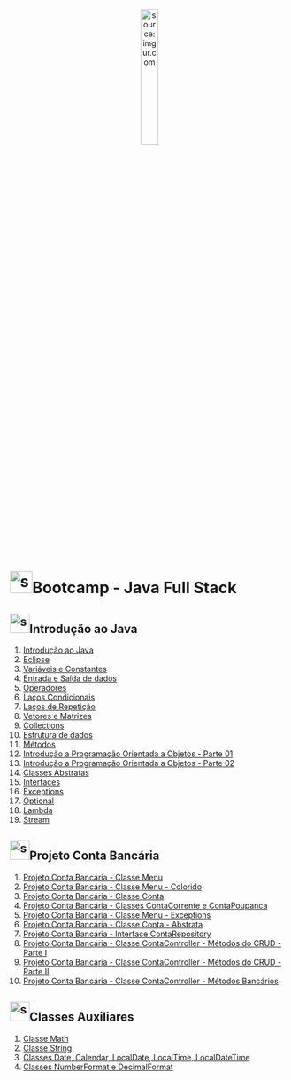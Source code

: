 <div align="center">
    <img src="https://i.imgur.com/IaD4lwg.png" title="source: imgur.com" width="25%"/>
</div>
<h1><img src="https://i.imgur.com/JSfXyzm.png" title="source: imgur.com" width="40px"/>Bootcamp - Java Full Stack </h1>

<h2><img src="https://i.imgur.com/JSfXyzm.png" title="source: imgur.com" width="35px"/>Introdução ao Java</h2>

1. <a href="01.md">Introdução ao Java</a>
2. <a href="02.md">Eclipse</a>
3. <a href="03.md">Variáveis e Constantes</a>
4. <a href="04.md">Entrada e Saída de dados</a>
5. <a href="05.md">Operadores</a>
6. <a href="06.md">Laços Condicionais</a>
7. <a href="07.md">Laços de Repetição</a>
8. <a href="08.md">Vetores e Matrizes</a>
9. <a href="15.md">Collections</a>
10. <a href="18.md">Estrutura de dados</a>
11. <a href="09.md">Métodos</a>
12. <a href="10.md">Introdução a Programação Orientada a Objetos - Parte 01</a>
13. <a href="11.md">Introdução a Programação Orientada a Objetos - Parte 02</a>
14. <a href="13.md">Classes Abstratas</a>
15. <a href="14.md">Interfaces</a>
16. <a href="12.md">Exceptions</a>
17. <a href="16.md">Optional</a>
18. <a href="19.md">Lambda</a>
19. <a href="17.md">Stream</a>

<h2><img src="https://i.imgur.com/JSfXyzm.png" title="source: imgur.com" width="35px"/>Projeto Conta Bancária</h2>

1. <a href="pr01.md">Projeto Conta Bancária - Classe Menu</a>
2. <a href="pr02.md">Projeto Conta Bancária - Classe Menu - Colorido</a>
3. <a href="pr03.md">Projeto Conta Bancária - Classe Conta</a>
4. <a href="pr04.md">Projeto Conta Bancária - Classes ContaCorrente e ContaPoupanca</a>
5. <a href="pr05.md">Projeto Conta Bancária - Classe Menu - Exceptions</a>
6. <a href="pr06.md">Projeto Conta Bancária - Classe Conta - Abstrata</a>
7. <a href="pr07.md">Projeto Conta Bancária - Interface ContaRepository</a>
8. <a href="pr08.md">Projeto Conta Bancária - Classe ContaController - Métodos do CRUD - Parte I</a>
9. <a href="pr09.md">Projeto Conta Bancária - Classe ContaController - Métodos do CRUD - Parte II</a>
10. <a href="pr10.md">Projeto Conta Bancária - Classe ContaController - Métodos Bancários</a>

<h2><img src="https://i.imgur.com/JSfXyzm.png" title="source: imgur.com" width="35px"/>Classes Auxiliares</h2>

1. <a href="b01.md">Classe Math</a>
2. <a href="b02.md">Classe String</a>
3. <a href="b03.md">Classes Date, Calendar, LocalDate, LocalTime, LocalDateTime</a>
4. <a href="b04.md">Classes NumberFormat e DecimalFormat</a>

<!-- <br /><br />
	
<div align="center"><a href="../README.md"><img src="https://i.imgur.com/kfHCxif.png" title="source: imgur.com" width="5%"/></a></div>
<div align="center">Home</div>
-->
